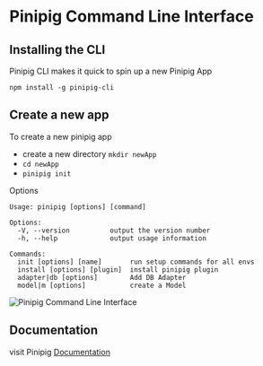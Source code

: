 # Pinipig Command Line Interface

## Installing the CLI

Pinipig CLI makes it quick to spin up a new Pinipig App

`npm install -g pinipig-cli`

## Create a new app

To create a new pinipig app

- create a new directory `mkdir newApp`
- `cd newApp`
- `pinipig init`

Options

```
Usage: pinipig [options] [command]

Options:
  -V, --version          output the version number
  -h, --help             output usage information

Commands:
  init [options] [name]       run setup commands for all envs
  install [options] [plugin]  install pinipig plugin
  adapter|db [options]        Add DB Adapter
  model|m [options]           create a Model

```

<img src="https://pinipig.js.org/_images/pinipig-cli_init.png" alt="Pinipig Command Line Interface"/>

## Documentation

visit Pinipig [Documentation](https://pinipig.js.org/#/cli_usage)
